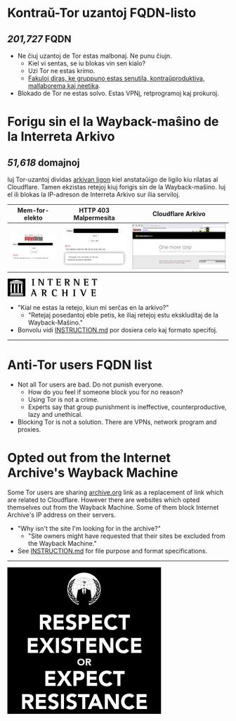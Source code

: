 # Kontraŭ-Tor uzantoj FQDN-listo


[//]: # (do not edit me; start)

## *201,727* FQDN

[//]: # (do not edit me; end)


- Ne ĉiuj uzantoj de Tor estas malbonaj. Ne punu ĉiujn.
  - Kiel vi sentas, se iu blokas vin sen kialo?
  - Uzi Tor ne estas krimo.
  - [Fakuloj diras, ke gruppuno estas senutila, kontraŭproduktiva, mallaborema kaj neetika](https://web.archive.org/web/20201112000414/https://mypointexactly.wordpress.com/2009/07/21/group-punishment-ineffective-unethical/).
- Blokado de Tor ne estas solvo. Estas VPNj, retprogramoj kaj prokuroj.


# Forigu sin el la Wayback-maŝino de la Interreta Arkivo


[//]: # (do not edit me; start)

## _51,618_ domajnoj

[//]: # (do not edit me; end)


Iuj Tor-uzantoj dividas [arkivan ligon](https://web.archive.org/) kiel anstataŭigo de ligilo kiu rilatas al Cloudflare.
Tamen ekzistas retejoj kiuj forigis sin de la Wayback-maŝino.
Iuj el ili blokas la IP-adreson de Interreta Arkivo sur ilia serviloj.

| Mem-for-elekto | HTTP 403 Malpermesita | Cloudflare Arkivo |
|  ---  |  ---  |  ---  |
| ![](../../image/iaorg_sorry.jpg) | ![](../../image/iaorg_sforbid.jpg) | ![](../../image/iaorg_cflare.jpg) |

[![](../../image/__archiveorg.jpg)](https://web.archive.org/web/20210311125435/https://help.archive.org/hc/en-us/articles/360004651732-Using-The-Wayback-Machine)

- "Kial ne estas la retejo, kiun mi serĉas en la arkivo?"
  - "Retejaj posedantoj eble petis, ke iliaj retejoj estu ekskluditaj de la Wayback-Maŝino."
- Bonvolu vidi [INSTRUCTION.md](../../INSTRUCTION.md) por dosiera celo kaj formato specifoj.


-----

# Anti-Tor users FQDN list

- Not all Tor users are bad. Do not punish everyone.
  - How do you feel if someone block you for no reason?
  - Using Tor is not a crime.
  - Experts say that group punishment is ineffective, counterproductive, lazy and unethical.
- Blocking Tor is not a solution. There are VPNs, network program and proxies.


# Opted out from the Internet Archive's Wayback Machine

Some Tor users are sharing [archive.org](https://web.archive.org/) link as a replacement of link which are related to Cloudflare.
However there are websites which opted themselves out from the Wayback Machine.
Some of them block Internet Archive's IP address on their servers.

- "Why isn't the site I'm looking for in the archive?"
  - "Site owners might have requested that their sites be excluded from the Wayback Machine."
- See [INSTRUCTION.md](../../INSTRUCTION.md) for file purpose and format specifications.


-----

![](../../image/anonexist.jpg)
